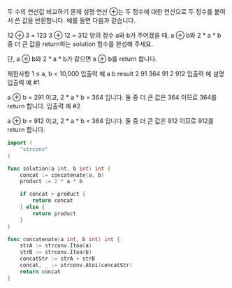 두 수의 연산값 비교하기
문제 설명
연산 ⊕는 두 정수에 대한 연산으로 두 정수를 붙여서 쓴 값을 반환합니다. 예를 들면 다음과 같습니다.

12 ⊕ 3 = 123
3 ⊕ 12 = 312
양의 정수 a와 b가 주어졌을 때, a ⊕ b와 2 * a * b 중 더 큰 값을 return하는 solution 함수를 완성해 주세요.

단, a ⊕ b와 2 * a * b가 같으면 a ⊕ b를 return 합니다.

제한사항
1 ≤ a, b < 10,000
입출력 예
a	b	result
2	91	364
91	2	912
입출력 예 설명
입출력 예 #1

a ⊕ b = 291 이고, 2 * a * b = 364 입니다. 둘 중 더 큰 값은 364 이므로 364를 return 합니다.
입출력 예 #2

a ⊕ b = 912 이고, 2 * a * b = 364 입니다. 둘 중 더 큰 값은 912 이므로 912를 return 합니다.

```go
import (
    "strconv"
)

func solution(a int, b int) int {
    concat := concatenate(a, b)
    product := 2 * a * b

    if concat > product {
        return concat
    } else {
        return product
    }
}

func concatenate(a int, b int) int {
    strA := strconv.Itoa(a)
    strB := strconv.Itoa(b)
    concatStr := strA + strB
    concat, _ := strconv.Atoi(concatStr)
    return concat
}

```
